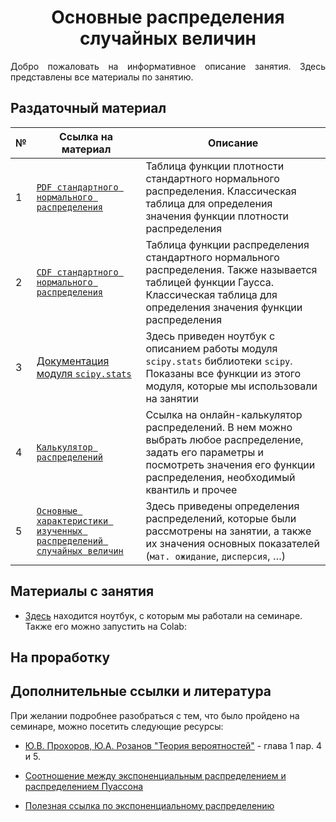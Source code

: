 # <div align='center'> Основные распределения случайных величин </div>

<p align='justify'> Добро пожаловать на информативное описание занятия. Здесь представлены все материалы по занятию.  </p>

## Раздаточный материал
| № | Ссылка на материал | Описание |
| --- | ------------- | ----------- |
| 1 | [`PDF стандартного нормального распределения`](https://github.com/marashot96/Lections/blob/main/D%26D/stand_norm_PDF.png) | Таблица функции плотности стандартного нормального распределения. Классическая таблица для определения значения функции плотности распределения |
| 2 | [`CDF стандартного нормального распределения`](https://github.com/marashot96/Lections/blob/main/D%26D/st_norm_CDF.gif) | Таблица функции распределения стандартного нормального распределения. Также называется таблицей функции Гаусса. Классическая таблица для определения значения функции распределения |
| 3 | [Документация модуля `scipy.stats`](/D%26D/scipy-stats.ipynb) | Здесь приведен ноутбук с описанием работы модуля `scipy.stats` библиотеки `scipy`. Показаны все функции из этого модуля, которые мы использовали на занятии |
| 4 | [`Калькулятор распределений`](https://gallery.shinyapps.io/dist_calc/) | Ссылка на онлайн-калькулятор распределений. В нем можно выбрать любое распределение, задать его параметры и посмотреть значения его функции распределения, необходимый квантиль и прочее |
| 5 | [`Основные характеристики изученных распределений случайных величин`](/D%26D/konspect.pdf) | Здесь приведены определения распределений, которые были рассмотрены на занятии, а также их значения основных показателей (`мат. ожидание`, `дисперсия`, $\dots$)  |

## Материалы с занятия
- [Здесь]() находится ноутбук, с которым мы работали на семинаре. Также его можно запустить на Colab:

## На проработку


## Дополнительные ссылки и литература
При желании подробнее разобраться с тем, что было пройдено на семинаре, можно посетить следующие ресурсы:
- [Ю.В. Прохоров, Ю.A. Розанов  "Теория вероятностей"](https://publ.lib.ru/ARCHIVES/S/''Spravochnaya_matematicheskaya_biblioteka''_(seriya)/%CF%F0%EE%F5%EE%F0%EE%E2%20%DE.%C2.,%20%D0%EE%E7%E0%ED%EE%E2%20%DE.%C0._%20%D2%E5%EE%F0%E8%FF%20%E2%E5%F0%EE%FF%F2%ED%EE%F1%F2%E5%E9.%20%CE%F1%ED%EE%E2%ED%FB%E5%20%EF%EE%ED%FF%F2%E8%FF.%20%CF%F0%E5%E4%E5%EB%FC%ED%FB%E5%20%F2%E5%EE%F0%E5%EC%FB.%20%D1%EB%F3%F7%E0%E9%ED%FB%E5%20%EF%F0%EE%F6%E5%F1%F1%FB.(1967).pdf) - глава 1 пар. 4 и 5.

- [Соотношение между экспоненциальным распределением и распределением Пуассона](https://stats.stackexchange.com/questions/2092/relationship-between-poisson-and-exponential-distribution)

- [Полезная ссылка по экспоненциальному распределению](https://www.statology.org/exponential-distribution-python/)
